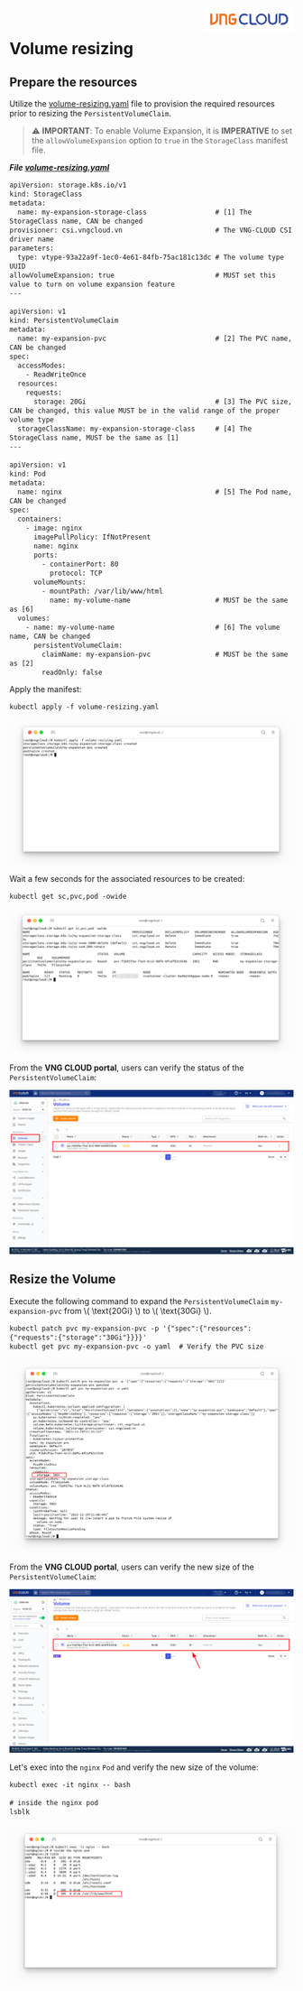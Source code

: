 <div style="float: right;"><img src="../../../images/01.png" width="160px" /></div><br>


# Volume resizing
## Prepare the resources
Utilize the [volume-resizing.yaml](https://github.com/vngcloud/vcontainer-helm-infra-documentation/blob/main/manifests/resizing/volume-resizing.yaml) file to provision the required resources prior to resizing the `PersistentVolumeClaim`.

  > ⚠️ **IMPORTANT**:
  > To enable Volume Expansion, it is **IMPERATIVE** to set the `allowVolumeExpansion` option to `true` in the `StorageClass` manifest file.

***File [volume-resizing.yaml](https://github.com/vngcloud/vcontainer-helm-infra-documentation/blob/main/manifests/resizing/volume-resizing.yaml)***
```yaml=
apiVersion: storage.k8s.io/v1
kind: StorageClass
metadata:
  name: my-expansion-storage-class                 # [1] The StorageClass name, CAN be changed
provisioner: csi.vngcloud.vn                       # The VNG-CLOUD CSI driver name
parameters:
  type: vtype-93a22a9f-1ec0-4e61-84fb-75ac181c13dc # The volume type UUID
allowVolumeExpansion: true                         # MUST set this value to turn on volume expansion feature
---

apiVersion: v1
kind: PersistentVolumeClaim
metadata:
  name: my-expansion-pvc                           # [2] The PVC name, CAN be changed
spec:
  accessModes:
    - ReadWriteOnce
  resources:
    requests:
      storage: 20Gi                                # [3] The PVC size, CAN be changed, this value MUST be in the valid range of the proper volume type
  storageClassName: my-expansion-storage-class     # [4] The StorageClass name, MUST be the same as [1]
---

apiVersion: v1
kind: Pod
metadata:
  name: nginx                                      # [5] The Pod name, CAN be changed
spec:
  containers:
    - image: nginx
      imagePullPolicy: IfNotPresent
      name: nginx
      ports:
        - containerPort: 80
          protocol: TCP
      volumeMounts:
        - mountPath: /var/lib/www/html
          name: my-volume-name                     # MUST be the same as [6]
  volumes:
    - name: my-volume-name                         # [6] The volume name, CAN be changed
      persistentVolumeClaim:
        claimName: my-expansion-pvc                # MUST be the same as [2]
        readOnly: false
```

Apply the manifest:
```bash=
kubectl apply -f volume-resizing.yaml
```

<center>

  ![](./../../../images/20.png)

</center>

Wait a few seconds for the associated resources to be created:


```bash=
kubectl get sc,pvc,pod -owide
```

<center>

  ![](./../../../images/22.png)

</center>

From the **VNG CLOUD portal**, users can verify the status of the `PersistentVolumeClaim`:

<center>

  ![](./../../../images/21.png)

</center>


## Resize the Volume
Execute the following command to expand the `PersistentVolumeClaim` `my-expansion-pvc` from \\( \text{20Gi} \\) to \\( \text{30Gi} \\).

```bash=
kubectl patch pvc my-expansion-pvc -p '{"spec":{"resources":{"requests":{"storage":"30Gi"}}}}'
kubectl get pvc my-expansion-pvc -o yaml  # Verify the PVC size
```

<center>

  ![](./../../../images/23.png)

</center>

From the **VNG CLOUD portal**, users can verify the new size of the `PersistentVolumeClaim`:

<center>

  ![](./../../../images/24.png)

</center>

Let's exec into the `nginx` `Pod` and verify the new size of the volume:

```bash=
kubectl exec -it nginx -- bash

# inside the nginx pod
lsblk
```

<center>

  ![](./../../../images/25.png)

</center>